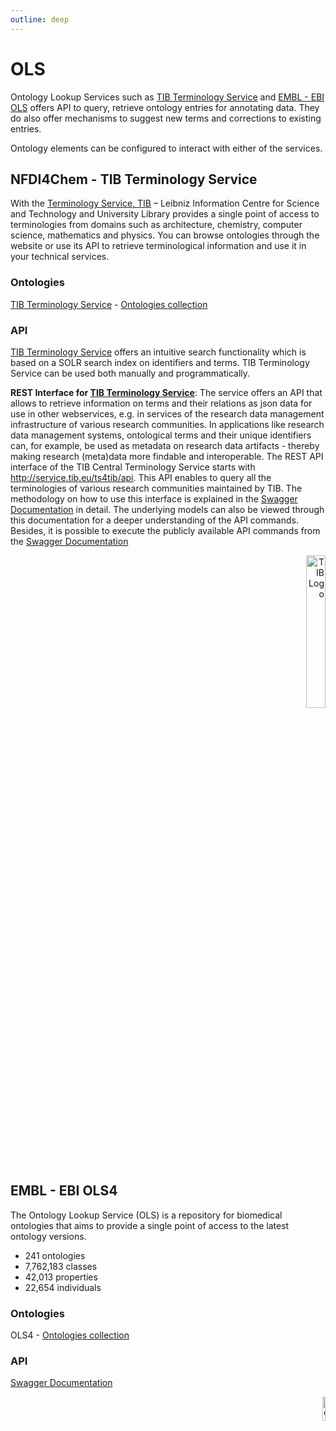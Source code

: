 ```yaml
---
outline: deep
---
```


# OLS  

Ontology Lookup Services such as [TIB Terminology Service](https://terminology.tib.eu/ts/) and [EMBL - EBI OLS](https://www.ebi.ac.uk/ols4) offers API to query, retrieve ontology entries for annotating data. They do also offer mechanisms to suggest new terms and corrections to existing entries. 

Ontology elements can be configured to interact with either of the services.

## NFDI4Chem - TIB Terminology Service

With the [Terminology Service, TIB](https://terminology.tib.eu/ts/) – Leibniz Information Centre for Science and Technology and University Library provides a single point of access to terminologies from domains such as architecture, chemistry, computer science, mathematics and physics. You can browse ontologies through the website or use its API to retrieve terminological information and use it in your technical services.

### Ontologies

[TIB Terminology Service](https://terminology.tib.eu/ts/)  - [Ontologies collection](https://terminology.tib.eu/ts/ontologies?page=1)

### API

[TIB Terminology Service](https://terminology.tib.eu/ts/)  offers an intuitive search functionality which is based on a SOLR search index on identifiers and terms. TIB Terminology Service can be used both manually and programmatically.

**REST Interface for [TIB Terminology Service](https://terminology.tib.eu/ts/)**: The service offers an API that allows to retrieve information on terms and their relations as json data for use in other webservices, e.g. in services of the research data management infrastructure of various research communities. In applications like research data management systems, ontological terms and their unique identifiers can, for example, be used as metadata on research data artifacts - thereby making research (meta)data more findable and interoperable. The REST API interface of the TIB Central Terminology Service starts with http://service.tib.eu/ts4tib/api. This API enables to query all the terminologies of various research communities maintained by TIB. The methodology on how to use this interface is explained in the [Swagger Documentation](https://service.tib.eu/ts4tib/swagger-ui.html) in detail. The underlying models can also be viewed through this documentation for a deeper understanding of the API commands. Besides, it is possible to execute the publicly available API commands from the [Swagger Documentation](https://service.tib.eu/ts4tib/swagger-ui.html)

<p align="right"><a href="https://terminology.tib.eu/ts/" target="_blank"><img src="https://www.tib.eu/typo3conf/ext/tib_tmpl_bootstrap/Resources/Public/gfx/logos/tib-full-en.svg" width="25%" alt="TIB Logo"></a></p>


## EMBL - EBI OLS4

The Ontology Lookup Service (OLS) is a repository for biomedical ontologies that aims to provide a single point of access to the latest ontology versions.

- 241 ontologies
- 7,762,183 classes
- 42,013 properties
- 22,654 individuals

### Ontologies

OLS4 - [Ontologies collection](https://www.ebi.ac.uk/ols4/ontologies)

### API

[Swagger Documentation](https://www.ebi.ac.uk/ols4/swagger-ui/index.html)

<p align="right"><a href="https://www.ebi.ac.uk/ols/index" target="_blank"><img src="https://www.ebi.ac.uk/ols/img/OLS_logo_2017.png" width="10%" alt="OLS Logo"></a></p>
